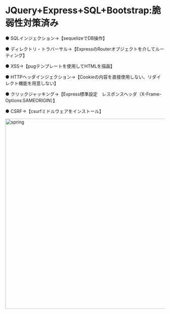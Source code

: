 # JQuery+Express+SQL+Bootstrap:脆弱性対策済み
<p> ● SQLインジェクション→【sequelizeでDB操作】</p>
<p> ● ディレクトリ・トラバーサル→【ExpressのRouterオブジェクトを介してルーティング】 </p>
<p> ● XSS→【pugテンプレートを使用してHTMLを描画】　</p>
<p> ● HTTPヘッダインジェクション→【Cookieの内容を直接使用しない、リダイレクト機能を用意しない】 </p>
<p> ● クリックジャッキング→【Express標準設定　レスポンスヘッダ（X-Frame-Options:SAMEORIGIN）】</p>
<p> ● CSRF→【csurfミドルウェアをインストール】 </p>
<img width="599" alt="spring" src="https://user-images.githubusercontent.com/39044771/48022162-c6f66c00-e17d-11e8-8681-c13f489f3406.png">
